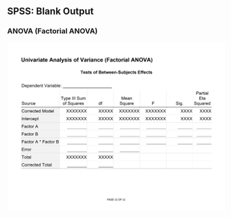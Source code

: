 ## SPSS: Blank Output

### ANOVA (Factorial ANOVA)

<p align="center"><kbd><img src="factorial.png"></kbd></p>
